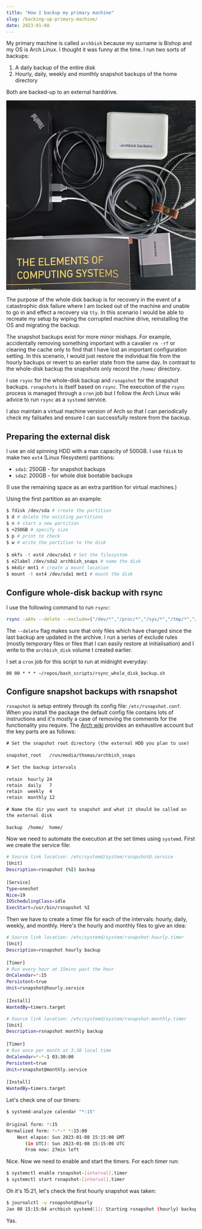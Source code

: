 ```yaml
---
title: "How I backup my primary machine"
slug: /backing-up-primary-machine/
date: 2023-01-08
---
```


My primary machine is called `archbish` because my surname is Bishop and my OS is Arch Linux. I thought it was funny at the time. I run two sorts of backups:

1. A daily backup of the entire disk
2. Hourly, daily, weekly and monthly snapshot backups of the home directory

Both are backed-up to an external harddrive.

![image of backup disk](img/backup-disk.jpg)

The purpose of the whole disk backup is for recovery in the event of a catastrophic disk failure where I am locked out of the machine and unable to go in and effect a recovery via `tty`. In this scenario I would be able to recreate my setup by wiping the corrupted machine drive, reinstalling the OS and migrating the backup.

The snapshot backups exist for more minor mishaps. For example, accidentally removing something important with a cavalier `rm -rf` or clearing the cache only to find that I have lost an important configuration setting. In this scenario, I would just restore the individual file from the hourly backups or revert to an earlier state from the same day. In contrast to the whole-disk backup the snapshots only record the `/home/` directory.

I use `rsync` for the whole-disk backup and `rsnapshot` for the snapshot backups. `rsnapshots` is itself based on `rsync`. The execution of the `rsync` process is managed through a `cron` job but I follow the Arch Linux wiki advice to run `rsync` as a `systemd` service.

I also maintain a virtual machine version of Arch so that I can periodically check my failsafes and ensure I can successfully restore from the backup.

## Preparing the external disk

I use an old spinning HDD with a max capacity of 500GB. I use `fdisk` to make two `ext4` (Linux filesystem) partitions:

- `sda1`: 250GB - for snapshot backups
- `sda2`: 200GB - for whole disk bootable backups

(I use the remaining space as an extra partition for virtual machines.)

Using the first partition as an example:

```bash
$ fdisk /dev/sda # create the partition
$ d # delete the existing partitions
$ n # start a new partition
$ +250GB # specify size
$ p # print to check
$ w # write the partition to the disk

$ mkfs -t ext4 /dev/sda1 # Set the filesystem
$ e2label /dev/sda2 archbish_snaps # name the disk
$ mkdir mnt1 # create a mount location
$ mount -t ext4 /dev/sda1 mnt1 # mount the disk
```

## Configure whole-disk backup with rsync

I use the following command to run `rsync`:

```bash
rsync -aAXv --delete --exclude={"/dev/*","/proc/*","/sys/*","/tmp/*","/usr/tmp/*","/run/*","/mnt/*","/media/*","/var/cache/*","/","/lost+found","node_modules"} /* /run/media/thomas/archbish_disk
```

The `--delete` flag makes sure that only files which have changed since the last backup are updated in the archive. I run a series of exclude rules (mostly temporary files or files that I can easily restore at initialisation) and I write to the `archbish_disk` volume I created earlier.

I set a `cron` job for this script to run at midnight everyday:

```
00 00 * * * ~/repos/bash_scripts/rsync_whole_disk_backup.sh
```

## Configure snapshot backups with rsnapshot

`rsnapshot` is setup entirely through its config file: `/etc/rsnapshot.conf`. When you install the package the default config file contains lots of instructions and it's mostly a case of removing the comments for the functionality you require. The [Arch wiki](https://wiki.archlinux.org/title/rsnapshot) provides an exhaustive account but the key parts are as follows:

```
# Set the snapshot root directory (the external HDD you plan to use)

snapshot_root   /run/media/thomas/archbish_snaps

# Set the backup intervals

retain  hourly 24
retain  daily   7
retain  weekly  4
retain  monthly 12

# Name the dir you want to snapshot and what it should be called on the external disk

backup  /home/  home/
```

Now we need to automate the execution at the set times using `systemd`. First we create the service file:

```bash
# Source link location: /etc/systemd/system/rsnapshot@.service
[Unit]
Description=rsnapshot (%I) backup

[Service]
Type=oneshot
Nice=19
IOSchedulingClass=idle
ExecStart=/usr/bin/rsnapshot %I
```

Then we have to create a timer file for each of the intervals: hourly, daily, weekly, and monthly. Here's the hourly and monthly files to give an idea:

```bash
# Source link location: /etc/systemd/system/rsnapshot-hourly.timer
[Unit]
Description=rsnapshot hourly backup

[Timer]
# Run every hour at 15mins past the hour
OnCalendar=*:15
Persistent=true
Unit=rsnapshot@hourly.service

[Install]
WantedBy=timers.target
```

```bash
# Source link location: /etc/systemd/system/rsnapshot-monthly.timer
[Unit]
Description=rsnapshot monthly backup

[Timer]
# Run once per month at 3:30 local time
OnCalendar=*-*-1 03:30:00
Persistent=true
Unit=rsnapshot@monthly.service

[Install]
WantedBy=timers.target
```

Let's check one of our timers:

```bash
$ systemd-analyze calendar "*:15"

Original form: *:15
Normalized form: *-*-* *:15:00
    Next elapse: Sun 2023-01-08 15:15:00 GMT
       (in UTC): Sun 2023-01-08 15:15:00 UTC
       From now: 27min left
```

Nice. Now we need to enable and start the timers. For each timer run:

```bash
$ systemctl enable rsnapshot-[interval].timer
$ systemctl start rsnapshot-[interval].timer
```

Oh it's 15:21, let's check the first hourly snapshot was taken:

```bash
$ journalctl -u rsnapshot@hourly
Jan 08 15:15:04 archbish systemd[1]: Starting rsnapshot (hourly) backup...
```

Yas.
